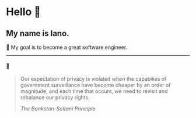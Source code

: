 # Hello :wave:

## My name is Iano.

:rocket: My goal is to become a great software engineer.
***
#### 💭

> Our expectation of privacy is violated when the capabilies of government surveillance have become cheaper by an order of magnitude, and each time that occurs, we need to revisit and rebalance our privacy rights.
> 
> <cite>The Bankston-Soltani Principle</cite>

<!--
**IanoNjuguna/IanoNjuguna** is a ✨ _special_ ✨ repository because its `README.md` (this file) appears on your GitHub profile.

Here are some ideas to get you started:

- 🔭 I’m currently working on being a great software engineer
- :book: I’m currently learning the C & Python programming languages
- :rocket: I’m looking to collaborate on open-source software projects
- 🤔 I’m looking for help with ...
- 💬 Ask me about ...
- 📫 How to reach me: ...
- 😄 Pronouns: ...
- ⚡ Fun fact: ...
![Cool-Face-With-Sunglasses](img/smiling-face-with-sunglasses.png)
-->
